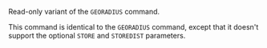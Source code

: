 Read-only variant of the `GEORADIUS` command.

This command is identical to the `GEORADIUS` command, except that it doesn't support the optional `STORE` and `STOREDIST` parameters.
